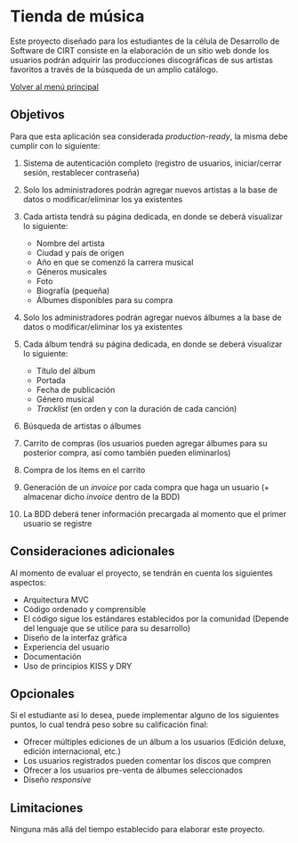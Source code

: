 # Tienda de música

Este proyecto diseñado para los estudiantes de la célula de Desarrollo de Software de CIRT consiste en la elaboración de un sitio web donde los usuarios podrán adquirir las producciones discográficas
de sus artistas favoritos a través de la búsqueda de un amplio catálogo.

[Volver al menú principal](https://github.com/aitbw/cirt_projects)

## Objetivos

Para que esta aplicación sea considerada _production-ready_, la misma debe cumplir con lo siguiente:

1. Sistema de autenticación completo (registro de usuarios, iniciar/cerrar sesión, restablecer contraseña)
2. Solo los administradores podrán agregar nuevos artistas a la base de datos o modificar/eliminar los ya existentes
3. Cada artista tendrá su página dedicada, en donde se deberá visualizar lo siguiente:
   * Nombre del artista
   * Ciudad y país de origen
   * Año en que se comenzó la carrera musical
   * Géneros musicales
   * Foto
   * Biografía (pequeña)
   * Álbumes disponibles para su compra

4. Solo los administradores podrán agregar nuevos álbumes a la base de datos o modificar/eliminar los ya existentes
5. Cada álbum tendrá su página dedicada, en donde se deberá visualizar lo siguiente:
   * Título del álbum
   * Portada
   * Fecha de publicación
   * Género musical
   * _Tracklist_ (en orden y con la duración de cada canción)

6. Búsqueda de artistas o álbumes
7. Carrito de compras (los usuarios pueden agregar álbumes para su posterior compra, así como también pueden eliminarlos)
8. Compra de los ítems en el carrito
9. Generación de un _invoice_ por cada compra que haga un usuario (+ almacenar dicho _invoice_ dentro de la BDD)
10. La BDD deberá tener información precargada al momento que el primer usuario se registre

## Consideraciones adicionales

Al momento de evaluar el proyecto, se tendrán en cuenta los siguientes aspectos:

* Arquitectura MVC
* Código ordenado y comprensible
* El código sigue los estándares establecidos por la comunidad (Depende del lenguaje que se utilice para su desarrollo)
* Diseño de la interfaz gráfica
* Experiencia del usuario
* Documentación
* Uso de principios KISS y DRY

## Opcionales

Si el estudiante así lo desea, puede implementar alguno de los siguientes puntos, lo cual tendrá peso sobre su calificación final:

* Ofrecer múltiples ediciones de un álbum a los usuarios (Edición deluxe, edición internacional, etc.)
* Los usuarios registrados pueden comentar los discos que compren
* Ofrecer a los usuarios pre-venta de álbumes seleccionados
* Diseño _responsive_

## Limitaciones

Ninguna más allá del tiempo establecido para elaborar este proyecto.
